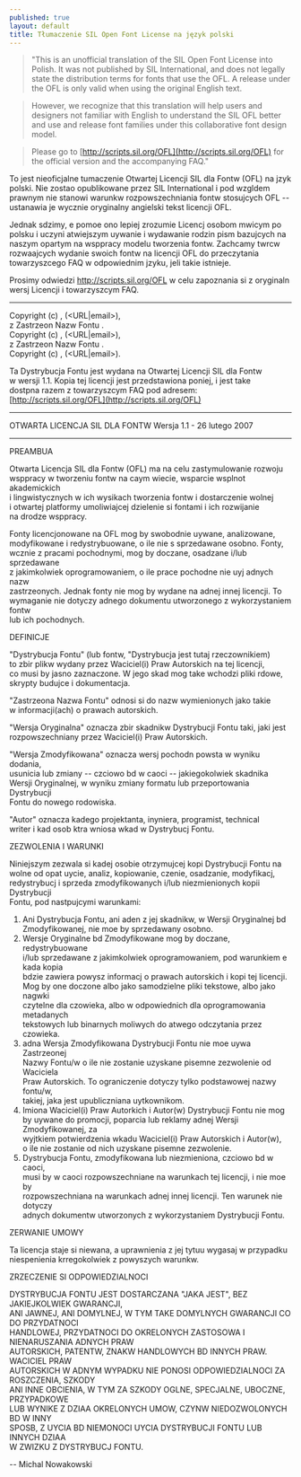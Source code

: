 ```yaml
---
published: true
layout: default
title: Tłumaczenie SIL Open Font License na język polski
---
```


>"This is an unofficial translation of the SIL Open Font License into Polish. It was not published by SIL International, and does not legally state the distribution terms for fonts that use the OFL. A release under the OFL is only valid when using the original English text.

>However, we recognize that this translation will help users and designers not familiar with English to understand the SIL OFL better and use and release font families under this collaborative font design model.

>Please go to [http://scripts.sil.org/OFL](http://scripts.sil.org/OFL) for the official version and the accompanying FAQ."


To jest nieoficjalne tumaczenie Otwartej Licencji SIL dla Fontw (OFL) na jzyk polski. Nie zostao opublikowane przez SIL International i pod wzgldem prawnym nie stanowi warunkw rozpowszechniania fontw stosujcych OFL -- ustanawia je wycznie oryginalny angielski tekst licencji OFL.

Jednak sdzimy, e pomoe ono lepiej zrozumie Licencj osobom mwicym po polsku i uczyni atwiejszym uywanie i wydawanie rodzin pism bazujcych na naszym opartym na wsppracy modelu tworzenia fontw. Zachcamy twrcw rozwaajcych wydanie swoich fontw na licencji OFL do przeczytania towarzyszcego FAQ w odpowiednim jzyku, jeli takie istnieje.

Prosimy odwiedzi http://scripts.sil.org/OFL w celu zapoznania si z oryginaln wersj Licencji i towarzyszcym FAQ.

* * *

Copyright (c) <daty>, <Waciciel Praw Autorskich> (<URL|email>),  
z Zastrzeon Nazw Fontu <Zastrzeona Nazwa Fontu>.  
Copyright (c) <daty>, <dodatkowy Waciciel Praw Autorskich> (<URL|email>),  
z Zastrzeon Nazw Fontu <dodatkowa Zastrzeona Nazwa Fontu>.  
Copyright (c) <daty>, <dodatkowy Waciciel Praw Autorskich> (<URL|email>).

Ta Dystrybucja Fontu jest wydana na Otwartej Licencji SIL dla Fontw  
w wersji 1.1\. Kopia tej licencji jest przedstawiona poniej, i jest take  
dostpna razem z towarzyszcym FAQ pod adresem:  
[http://scripts.sil.org/OFL](http://scripts.sil.org/OFL)

* * *

OTWARTA LICENCJA SIL DLA FONTW Wersja 1.1 - 26 lutego 2007

* * *

PREAMBUA

Otwarta Licencja SIL dla Fontw (OFL) ma na celu zastymulowanie rozwoju  
wsppracy w tworzeniu fontw na caym wiecie, wsparcie wsplnot akademickich  
i lingwistycznych w ich wysikach tworzenia fontw i dostarczenie wolnej  
i otwartej platformy umoliwiajcej dzielenie si fontami i ich rozwijanie  
na drodze wsppracy.

Fonty licencjonowane na OFL mog by swobodnie uywane, analizowane,  
modyfikowane i redystrybuowane, o ile nie s sprzedawane osobno. Fonty,  
wcznie z pracami pochodnymi, mog by doczane, osadzane i/lub sprzedawane  
z jakimkolwiek oprogramowaniem, o ile prace pochodne nie uyj adnych nazw  
zastrzeonych. Jednak fonty nie mog by wydane na adnej innej licencji. To  
wymaganie nie dotyczy adnego dokumentu utworzonego z wykorzystaniem fontw  
lub ich pochodnych.

DEFINICJE

"Dystrybucja Fontu" (lub fontw, "Dystrybucja jest tutaj rzeczownikiem)  
to zbir plikw wydany przez Waciciel(i) Praw Autorskich na tej licencji,  
co musi by jasno zaznaczone. W jego skad mog take wchodzi pliki rdowe,  
skrypty budujce i dokumentacja.

"Zastrzeona Nazwa Fontu" odnosi si do nazw wymienionych jako takie  
w informacji(ach) o prawach autorskich.

"Wersja Oryginalna" oznacza zbir skadnikw Dystrybucji Fontu taki, jaki jest  
rozpowszechniany przez Waciciel(i) Praw Autorskich.

"Wersja Zmodyfikowana" oznacza wersj pochodn powsta w wyniku dodania,  
usunicia lub zmiany -- czciowo bd w caoci -- jakiegokolwiek skadnika  
Wersji Oryginalnej, w wyniku zmiany formatu lub przeportowania Dystrybucji  
Fontu do nowego rodowiska.

"Autor" oznacza kadego projektanta, inyniera, programist, technical  
writer i kad osob ktra wniosa wkad w Dystrybucj Fontu.

ZEZWOLENIA I WARUNKI

Niniejszym zezwala si kadej osobie otrzymujcej kopi Dystrybucji Fontu na  
wolne od opat uycie, analiz, kopiowanie, czenie, osadzanie, modyfikacj,  
redystrybucj i sprzeda zmodyfikowanych i/lub niezmienionych kopii Dystrybucji  
Fontu, pod nastpujcymi warunkami:

1.  Ani Dystrybucja Fontu, ani aden z jej skadnikw, w Wersji Oryginalnej bd  
    Zmodyfikowanej, nie moe by sprzedawany osobno.
2.  Wersje Oryginalne bd Zmodyfikowane mog by doczane, redystrybuowane  
    i/lub sprzedawane z jakimkolwiek oprogramowaniem, pod warunkiem e kada kopia  
    bdzie zawiera powysz informacj o prawach autorskich i kopi tej licencji.  
    Mog by one doczone albo jako samodzielne pliki tekstowe, albo jako nagwki  
    czytelne dla czowieka, albo w odpowiednich dla oprogramowania metadanych  
    tekstowych lub binarnych moliwych do atwego odczytania przez czowieka.
3.  adna Wersja Zmodyfikowana Dystrybucji Fontu nie moe uywa Zastrzeonej  
    Nazwy Fontu/w o ile nie zostanie uzyskane pisemne zezwolenie od Waciciela  
    Praw Autorskich. To ograniczenie dotyczy tylko podstawowej nazwy fontu/w,  
    takiej, jaka jest upubliczniana uytkownikom.
4.  Imiona Waciciel(i) Praw Autorkich i Autor(w) Dystrybucji Fontu nie mog  
    by uywane do promocji, poparcia lub reklamy adnej Wersji Zmodyfikowanej, za  
    wyjtkiem potwierdzenia wkadu Waciciel(i) Praw Autorskich i Autor(w),  
    o ile nie zostanie od nich uzyskane pisemne zezwolenie.
5.  Dystrybucja Fontu, zmodyfikowana lub niezmieniona, czciowo bd w caoci,  
    musi by w caoci rozpowszechniane na warunkach tej licencji, i nie moe by  
    rozpowszechniana na warunkach adnej innej licencji. Ten warunek nie dotyczy  
    adnych dokumentw utworzonych z wykorzystaniem Dystrybucji Fontu.

ZERWANIE UMOWY

Ta licencja staje si niewana, a uprawnienia z jej tytuu wygasaj w przypadku  
niespenienia krregokolwiek z powyszych warunkw.

ZRZECZENIE SI ODPOWIEDZIALNOCI

DYSTRYBUCJA FONTU JEST DOSTARCZANA "JAKA JEST", BEZ JAKIEJKOLWIEK GWARANCJI,  
ANI JAWNEJ, ANI DOMYLNEJ, W TYM TAKE DOMYLNYCH GWARANCJI CO DO PRZYDATNOCI  
HANDLOWEJ, PRZYDATNOCI DO OKRELONYCH ZASTOSOWA I NIENARUSZANIA ADNYCH PRAW  
AUTORSKICH, PATENTW, ZNAKW HANDLOWYCH BD INNYCH PRAW. WACICIEL PRAW  
AUTORSKICH W ADNYM WYPADKU NIE PONOSI ODPOWIEDZIALNOCI ZA ROSZCZENIA, SZKODY  
ANI INNE OBCIENIA, W TYM ZA SZKODY OGLNE, SPECJALNE, UBOCZNE, PRZYPADKOWE  
LUB WYNIKE Z DZIAA OKRELONYCH UMOW, CZYNW NIEDOZWOLONYCH BD W INNY  
SPOSB, Z UYCIA BD NIEMONOCI UYCIA DYSTRYBUCJI FONTU LUB INNYCH DZIAA  
W ZWIZKU Z DYSTRYBUCJ FONTU.

-- Michal Nowakowski

